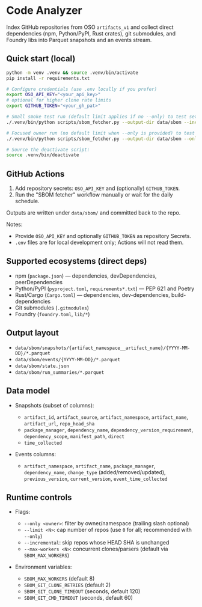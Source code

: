 # Code Analyzer

Index GitHub repositories from OSO `artifacts_v1` and collect direct dependencies (npm, Python/PyPI, Rust crates), git submodules, and Foundry libs into Parquet snapshots and an events stream.

## Quick start (local)

```bash
python -m venv .venv && source .venv/bin/activate
pip install -r requirements.txt

# Configure credentials (use .env locally if you prefer)
export OSO_API_KEY="<your_api_key>"
# optional for higher clone rate limits
export GITHUB_TOKEN="<your_gh_pat>"

# Small smoke test run (default limit applies if no --only) to test setup end to end without assuming any specfic owner
./.venv/bin/python scripts/sbom_fetcher.py --output-dir data/sbom --incremental

# Focused owner run (no default limit when --only is provided) to test the actual OSO scoped command
./.venv/bin/python scripts/sbom_fetcher.py --output-dir data/sbom --only opensource-observer/ --limit 0

# Source the deactivate script:
source .venv/bin/deactivate
```

## GitHub Actions

1. Add repository secrets: `OSO_API_KEY` and (optionally) `GITHUB_TOKEN`.
2. Run the "SBOM fetcher" workflow manually or wait for the daily schedule.

Outputs are written under `data/sbom/` and committed back to the repo.

Notes:
- Provide `OSO_API_KEY` and optionally `GITHUB_TOKEN` as repository Secrets.
- `.env` files are for local development only; Actions will not read them.

## Supported ecosystems (direct deps)

- npm (`package.json`) — dependencies, devDependencies, peerDependencies
- Python/PyPI (`pyproject.toml`, `requirements*.txt`) — PEP 621 and Poetry
- Rust/Cargo (`Cargo.toml`) — dependencies, dev-dependencies, build-dependencies
- Git submodules (`.gitmodules`)
- Foundry (`foundry.toml`, `lib/*`)

## Output layout

- `data/sbom/snapshots/{artifact_namespace__artifact_name}/{YYYY-MM-DD}/*.parquet`
- `data/sbom/events/{YYYY-MM-DD}/*.parquet`
- `data/sbom/state.json`
- `data/sbom/run_summaries/*.parquet`

## Data model

- Snapshots (subset of columns):
  - `artifact_id`, `artifact_source`, `artifact_namespace`, `artifact_name`, `artifact_url`, `repo_head_sha`
  - `package_manager`, `dependency_name`, `dependency_version_requirement`, `dependency_scope`, `manifest_path`, `direct`
  - `time_collected`

- Events columns:
  - `artifact_namespace`, `artifact_name`, `package_manager`, `dependency_name`, `change_type` (added/removed/updated), `previous_version`, `current_version`, `event_time_collected`

## Runtime controls

- Flags:
  - `--only <owner>`: filter by owner/namespace (trailing slash optional)
  - `--limit <N>`: cap number of repos (use `0` for all; recommended with `--only`)
  - `--incremental`: skip repos whose HEAD SHA is unchanged
  - `--max-workers <N>`: concurrent clones/parsers (default via `SBOM_MAX_WORKERS`)

- Environment variables:
  - `SBOM_MAX_WORKERS` (default 8)
  - `SBOM_GIT_CLONE_RETRIES` (default 2)
  - `SBOM_GIT_CLONE_TIMEOUT` (seconds, default 120)
  - `SBOM_GIT_CMD_TIMEOUT` (seconds, default 60)